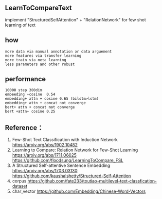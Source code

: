 ## LearnToCompareText
implement "StructuredSelfAttention" + "RelationNetwork" for few shot learning of text

## how
    more data via manual annotation or data arguement
    more features via transfer learning
    more train via meta learning
    less parameters and other robust

## performance
    10000 step 300dim    
    embeeding +cosine  0.54   
    embedding+ attn + cosine 0.65 (bilstm>lstm)
    embedding+ attn + concat not converge
    bert+ attn + concat not converge
    bert +attn+ cosine 0.25

## Reference：
1. Few-Shot Text Classification with Induction Network https://arxiv.org/abs/1902.10482    
2. Learning to Compare: Relation Network for Few-Shot Learning https://arxiv.org/abs/1711.06025 https://github.com/floodsung/LearningToCompare_FSL
3. A Structured Self-attentive Sentence Embedding  https://arxiv.org/abs/1703.03130 https://github.com/kaushalshetty/Structured-Self-Attention     
4. corpus  https://github.com/fate233/toutiao-multilevel-text-classfication-dataset
5. char_vector https://github.com/Embedding/Chinese-Word-Vectors